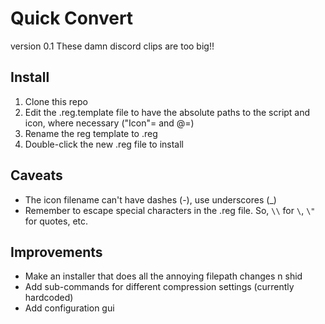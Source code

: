 # Quick Convert

version 0.1
These damn discord clips are too big!!

## Install

1. Clone this repo
2. Edit the .reg.template file to have the absolute paths to the script and icon, where necessary ("Icon"= and @=)
3. Rename the reg template to .reg
4. Double-click the new .reg file to install

## Caveats

* The icon filename can't have dashes (-), use underscores (_)
* Remember to escape special characters in the .reg file. So, `\\` for `\`, `\"` for quotes, etc.

## Improvements

* Make an installer that does all the annoying filepath changes n shid
* Add sub-commands for different compression settings (currently hardcoded)
* Add configuration gui